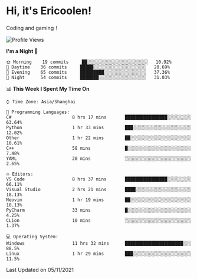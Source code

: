# Hi, it's Ericoolen!
Coding and gaming！

<!--START_SECTION:waka-->
![Profile Views](http://img.shields.io/badge/Profile%20Views-4-blue)

**I'm a Night 🦉** 

```text
🌞 Morning    19 commits     ██░░░░░░░░░░░░░░░░░░░░░░░   10.92% 
🌆 Daytime    36 commits     █████░░░░░░░░░░░░░░░░░░░░   20.69% 
🌃 Evening    65 commits     █████████░░░░░░░░░░░░░░░░   37.36% 
🌙 Night      54 commits     ███████░░░░░░░░░░░░░░░░░░   31.03%

```


📊 **This Week I Spent My Time On** 

```text
⌚︎ Time Zone: Asia/Shanghai

💬 Programming Languages: 
C#                       8 hrs 17 mins       ████████████████░░░░░░░░░   63.64% 
Python                   1 hr 33 mins        ███░░░░░░░░░░░░░░░░░░░░░░   12.02% 
Other                    1 hr 22 mins        ██░░░░░░░░░░░░░░░░░░░░░░░   10.61% 
C++                      58 mins             █░░░░░░░░░░░░░░░░░░░░░░░░   7.48% 
YAML                     20 mins             ░░░░░░░░░░░░░░░░░░░░░░░░░   2.65%

🔥 Editors: 
VS Code                  8 hrs 37 mins       ████████████████░░░░░░░░░   66.11% 
Visual Studio            2 hrs 21 mins       ████░░░░░░░░░░░░░░░░░░░░░   18.13% 
Neovim                   1 hr 19 mins        ██░░░░░░░░░░░░░░░░░░░░░░░   10.13% 
PyCharm                  33 mins             █░░░░░░░░░░░░░░░░░░░░░░░░   4.25% 
CLion                    10 mins             ░░░░░░░░░░░░░░░░░░░░░░░░░   1.37%

💻 Operating System: 
Windows                  11 hrs 32 mins      ██████████████████████░░░   88.5% 
Linux                    1 hr 29 mins        ███░░░░░░░░░░░░░░░░░░░░░░   11.5%

```


 Last Updated on 05/11/2021
<!--END_SECTION:waka-->


